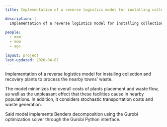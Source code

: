 ```yaml
---
title: Implementation of a reverse logistics model for installing collection and recovery plants to process the nearby towns’ waste

description: |
  Implementation of a reverse logistics model for installing collection and recovery plants to process the nearby towns’ waste
  
people:
  - msm
  - mom
  - ags
  
layout: project
last-updated: 2020-04-07
---
```


  Implementation of a reverse logistics model for installing collection and recovery plants to process the nearby towns’ waste. 
  
  The model minimizes the overall costs of plants placement and waste flow, as well as the unpleasant effect that these facilities cause in nearby populations. In addition, it considers stochastic transportation costs and waste generation. 
  
  Said model implements Benders decomposition using the Gurobi optimization solver through the Gurobi Python interface.
  
